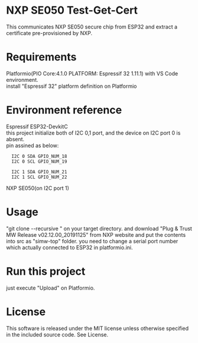 # NXP SE050 Test-Get-Cert

This communicates NXP SE050 secure chip from ESP32 and extract a certificate pre-provisioned by NXP.

# Requirements

  Platformio(PIO Core:4.1.0 PLATFORM: Espressif 32 1.11.1) with VS Code environment.  
  install "Espressif 32" platform definition on Platformio  

# Environment reference
  
  Espressif ESP32-DevkitC  
  this project initialize both of I2C 0,1 port, and the device on I2C port 0 is absent.  
  pin assined as below:  


      I2C 0 SDA GPIO_NUM_18
      I2C 0 SCL GPIO_NUM_19

      I2C 1 SDA GPIO_NUM_21
      I2C 1 SCL GPIO_NUM_22
          
  NXP SE050(on I2C port 1)  

# Usage

"git clone --recursive " on your target directory. 
and download "Plug & Trust MW Release v02.12.00_20191125" from NXP website
and put the contents into src as "simw-top" folder. 
you need to change a serial port number which actually connected to ESP32 in platformio.ini.  

# Run this project

just execute "Upload" on Platformio.   

# License

This software is released under the MIT license unless otherwise specified in the included source code. See License. 
